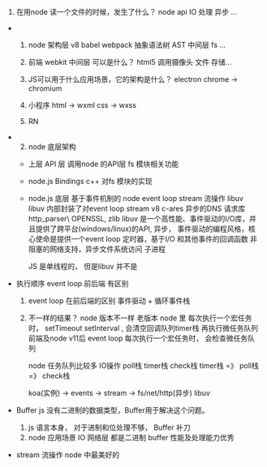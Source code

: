 1. 在用node 读一个文件的时候，发生了什么？
    node api  IO 处理  异步 ...

- 1. node 架构层
    v8  babel  webpack   抽象语法树 AST
    中间层  fs  ... 

    2. 前端  webkit 中间层   可以是什么？
        html5  调用摄像头  文件  存储...
    3. JS可以用于什么应用场景，它的架构是什么？
        electron   chrome -> chromium
    4. 小程序  html -> wxml  css -> wxss
    5. RN 

- 2. node 底层架构 
    - 上层 API 层
        调用node 的API层 fs 模块相关功能
    - node.js Bindings    c++  对fs 模块的实现
    - node.js 底层  基于事件机制的 node event loop stream 流操作  libuv 
        libuv 内部封装了对event loop  stream
        v8 
        c-ares  异步的DNS 请求库
        http_parser\  OPENSSL, zlib
        libuv 是一个高性能、事件驱动的I/O库，并且提供了跨平台(windows/linux)的API,
        异步， 事件驱动的编程风格，核心使命是提供一个event loop 定时器，基于I/O 和其他事件的回调函数    非阻塞的网络支持，异步文件系统访问 子进程

        JS 是单线程的， 但是libuv 并不是

- 执行顺序  event loop
    前后端 有区别

    1. event loop 在前后端的区别
        事件驱动 + 循环事件栈
    2. 不一样的结果？   node 版本不一样
        老版本 node 里 每次执行一个宏任务时， setTimeout setInterval , 会清空回调队列timer栈  再执行微任务队列
        前端及node v11后   event loop
            每次执行一个宏任务时， 会检查微任务队列

        node 任务队列比较多 
        IO操作 poll栈  timer栈  check栈
        timer栈 =》 poll栈 =》 check栈

        koa(实例) -> events -> stream -> fs/net/http(异步) libuv  

- Buffer
    js 没有二进制的数据类型，Buffer用于解决这个问题。
    1. js 语言本身， 对于进制和位处理不够， Buffer 补刀
    2. node 应用场景  IO  网络层  都是二进制 buffer 性能及处理能力优秀

- stream  流操作  node 中最美好的